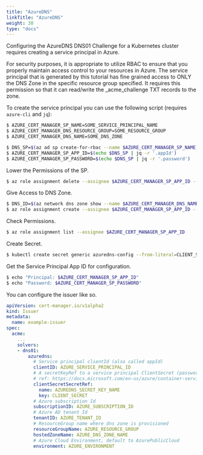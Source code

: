 ```yaml
---
title: "AzureDNS"
linkTitle: "AzureDNS"
weight: 30
type: "docs"
---
```


Configuring the AzureDNS DNS01 Challenge for a Kubernetes cluster requires
creating a service principal in Azure.

For security purposes, it is appropriate to utilize RBAC to ensure that you
properly maintain access control to your resources in Azure. The service
principal that is generated by this tutorial has fine grained access to ONLY the
DNS Zone in the specific resource group specified. It requires this permission
so that it can read/write the \_acme\_challenge TXT records to the zone.

To create the service principal you can use the following script (requires
`azure-cli` and `jq`):

```bash
$ AZURE_CERT_MANAGER_SP_NAME=SOME_SERVICE_PRINCIPAL_NAME
$ AZURE_CERT_MANAGER_DNS_RESOURCE_GROUP=SOME_RESOURCE_GROUP
$ AZURE_CERT_MANAGER_DNS_NAME=SOME_DNS_ZONE

$ DNS_SP=$(az ad sp create-for-rbac --name $AZURE_CERT_MANAGER_SP_NAME)
$ AZURE_CERT_MANAGER_SP_APP_ID=$(echo $DNS_SP | jq -r '.appId')
$ AZURE_CERT_MANAGER_SP_PASSWORD=$(echo $DNS_SP | jq -r '.password')
```

Lower the Permissions of the SP.
```bash
$ az role assignment delete --assignee $AZURE_CERT_MANAGER_SP_APP_ID --role Contributor
```

Give Access to DNS Zone.
```bash
$ DNS_ID=$(az network dns zone show --name $AZURE_CERT_MANAGER_DNS_NAME --resource-group $AZURE_CERT_MANAGER_DNS_RESOURCE_GROUP --query "id" --output tsv)
$ az role assignment create --assignee $AZURE_CERT_MANAGER_SP_APP_ID --role "DNS Zone Contributor" --scope $DNS_ID
```

Check Permissions.
```bash
$ az role assignment list --assignee $AZURE_CERT_MANAGER_SP_APP_ID
```

Create Secret.
```bash
$ kubectl create secret generic azuredns-config --from-literal=CLIENT_SECRET=$AZURE_CERT_MANAGER_SP_PASSWORD
```

Get the Service Principal App ID for configuration.
```bash
$ echo "Principal: $AZURE_CERT_MANAGER_SP_APP_ID"
$ echo "Password: $AZURE_CERT_MANAGER_SP_PASSWORD"
```

You can configure the issuer like so.

```yaml
apiVersion: cert-manager.io/v1alpha2
kind: Issuer
metadata:
  name: example-issuer
spec:
  acme:
    ...
    solvers:
    - dns01:
        azuredns:
          # Service principal clientId (also called appId)
          clientID: AZURE_SERVICE_PRINCIPAL_ID
          # A secretKeyRef to a service principal ClientSecret (password)
          # ref: https://docs.microsoft.com/en-us/azure/container-service/kubernetes/container-service-kubernetes-service-principal
          clientSecretSecretRef:
            name: AZUREDNS_SECRET_KEY_NAME
            key: CLIENT_SECRET
          # Azure subscription Id
          subscriptionID: AZURE_SUBSCRIPTION_ID
          # Azure AD tenant Id
          tenantID: AZURE_TENANT_ID
          # ResourceGroup name where dns zone is provisioned
          resourceGroupName: AZURE_RESOURCE_GROUP
          hostedZoneName: AZURE_DNS_ZONE_NAME
          # Azure Cloud Environment, default to AzurePublicCloud
          environment: AZURE_ENVIRONMENT
```

